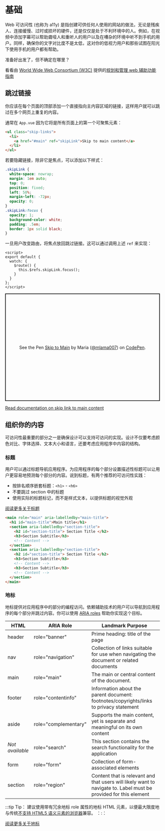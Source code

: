 # 基础

Web 可访问性 (也称为 a11y) 是指创建可供任何人使用的网站的做法，无论是残疾人、连接缓慢、过时或损坏的硬件，还是仅仅是处于不利环境中的人。例如，在视频中添加字幕可以帮助聋哑人和重听人的用户以及在嘈杂的环境中听不到手机的用户。同样，确保你的文字对比度不是太低，这对你的低视力用户和那些试图在阳光下使用手机的用户都有帮助。


准备好出发了，但不确定在哪里？

看看由 [World Wide Web Consortium (W3C)](https://www.w3.org/) 提供的[规划和管理 web 辅助功能指南](https://www.w3.org/WAI/planning-and-managing/)

## 跳过链接

你应该在每个页面的顶部添加一个直接指向主内容区域的链接，这样用户就可以跳过在多个网页上重复的内容。

通常在 `App.vue` 因为它将是所有页面上的第一个可聚焦元素：

``` html
<ul class="skip-links">
  <li>
    <a href="#main" ref="skipLink">Skip to main content</a>
  </li>
</ul>
```

若要隐藏链接，除非它是焦点，可以添加以下样式：

``` css
.skipLink {
  white-space: nowrap;
  margin: 1em auto;
  top: 0;
  position: fixed;
  left: 50%;
  margin-left: -72px;
  opacity: 0;
}
.skipLink:focus {
  opacity: 1;
  background-color: white;
  padding: .5em;
  border: 1px solid black;
}
```

一旦用户改变路由，将焦点放回跳过链接。这可以通过调用上述 `ref` 来实现：

``` vue
<script>
export default {
  watch: {
    $route() {
      this.$refs.skipLink.focus();
    }
  }
};
</script>
```

<p class="codepen" data-height="350" data-theme-id="light" data-default-tab="js,result" data-user="mlama007" data-slug-hash="VwepxJa" style="height: 350px; box-sizing: border-box; display: flex; align-items: center; justify-content: center; border: 2px solid; margin: 1em 0; padding: 1em;" data-pen-title="Skip to Main">
  <span>See the Pen <a href="https://codepen.io/mlama007/pen/VwepxJa">
  Skip to Main</a> by Maria (<a href="https://codepen.io/mlama007">@mlama007</a>)
  on <a href="https://codepen.io">CodePen</a>.</span>
</p>
<script async src="https://static.codepen.io/assets/embed/ei.js"></script>

[Read documentation on skip link to main content](https://www.w3.org/WAI/WCAG21/Techniques/general/G1.html)

## 组织你的内容

可访问性最重要的部分之一是确保设计可以支持可访问的实现。设计不仅要考虑颜色对比、字体选择、文本大小和语言，还要考虑应用程序中内容的结构。

### 标题

用户可以通过标题导航应用程序。为应用程序的每个部分设置描述性标题可以让用户更容易地预测每个部分的内容。说到标题，有两个推荐的可访问性实践：

- 按排名顺序嵌套标题：`<h1>` - `<h6>`
- 不要跳过 section 中的标题
- 使用实际的标题标记，而不是样式文本，以提供标题的视觉外观

[阅读更多关于标题](https://www.w3.org/TR/UNDERSTANDING-WCAG20/navigation-mechanisms-descriptive.html)

```html
<main role="main" aria-labelledby="main-title">
  <h1 id="main-title">Main title</h1>
  <section aria-labelledby="section-title">
    <h2 id="section-title"> Section Title </h2>
    <h3>Section Subtitle</h3>
    <!-- Content -->
  </section>
  <section aria-labelledby="section-title">
    <h2 id="section-title"> Section Title </h2>
    <h3>Section Subtitle</h3>
    <!-- Content -->
    <h3>Section Subtitle</h3>
    <!-- Content -->
  </section>
</main>
```

### 地标

地标提供对应用程序中的部分的编程访问。依赖辅助技术的用户可以导航到应用程序的每个部分并跳过内容。你可以使用 [ARIA roles](https://developer.mozilla.org/en-US/docs/Web/Accessibility/ARIA/Roles) 帮助你实现这个目标。

| HTML            | ARIA Role                                                         | Landmark Purpose                                                                       |
| --------------- | ----------------------------------------------------------------- | -------------------------------------------------------------------------------------- |
| header          | role="banner"                                                     | Prime heading: title of the page                                                       |
| nav             | role="navigation"                                                 | Collection of links suitable for use when navigating the document or related documents |
| main            | role="main"                                                       | The main or central content of the document.                                           |
| footer          | role="contentinfo"                                                | Information about the parent document: footnotes/copyrights/links to privacy statement |
| aside           | role="complementary"                                              | Supports the main content, yet is separate and meaningful on its own content           |
| _Not available_ | role="search"                                                     | This section contains the search functionality for the application                     |
| form            | role="form"                                                       | Collection of form-associated elements                                                 |
| section         | role="region"  | Content that is relevant and that users will likely want to navigate to. Label must be provided for this element                          |

:::tip Tip：
建议使用带有冗余地标 role 属性的地标 HTML 元素，以便最大限度地与传统[不支持 HTML5 语义元素的浏览器](https://caniuse.com/#feat=html5semantic)兼容。
：:：

[阅读更多关于地标](https://www.w3.org/TR/wai-aria-1.2/#landmark_roles)
